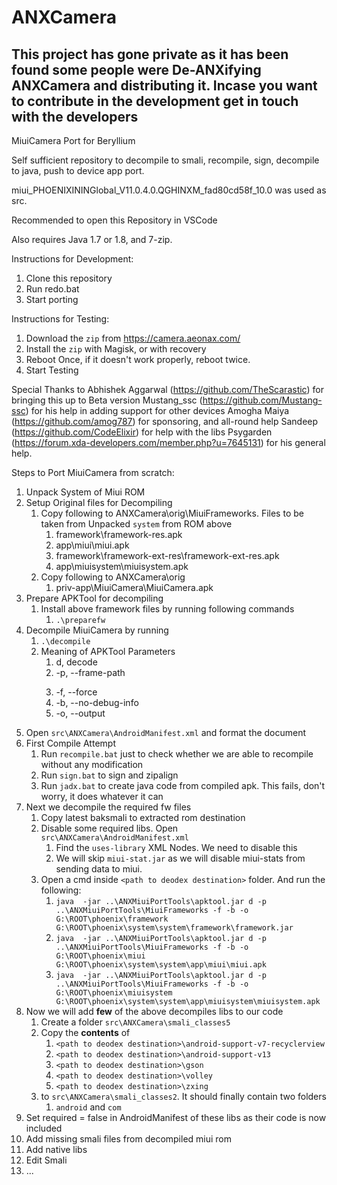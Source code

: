 # ANXCamera

## This project has gone private as it has been found some people were De-ANXifying ANXCamera and distributing it. Incase you want to contribute in the development get in touch with the developers

MiuiCamera Port for Beryllium

Self sufficient repository to decompile to smali, recompile, sign, decompile to java, push to device app port.

miui_PHOENIXININGlobal_V11.0.4.0.QGHINXM_fad80cd58f_10.0 was used as src.

Recommended to open this Repository in VSCode

Also requires Java 1.7 or 1.8, and 7-zip.

Instructions for Development:

 1. Clone this repository
 2. Run redo.bat 
 3. Start porting

  
Instructions for Testing:

 1. Download the `zip` from https://camera.aeonax.com/
 2. Install the `zip` with Magisk, or with recovery
 3. Reboot Once, if it doesn't work properly, reboot twice.
 4. Start Testing


Special Thanks to
Abhishek Aggarwal (https://github.com/TheScarastic) for bringing this up to Beta version
Mustang_ssc (https://github.com/Mustang-ssc) for his help in adding support for other devices
Amogha Maiya (https://github.com/amog787) for sponsoring, and all-round help
Sandeep (https://github.com/CodeElixir) for help with the libs
Psygarden (https://forum.xda-developers.com/member.php?u=7645131) for his general help. 



Steps to Port MiuiCamera from scratch:
1. Unpack System of Miui ROM
2. Setup Original files for Decompiling
   1. Copy following to ANXCamera\orig\MiuiFrameworks. Files to be taken from Unpacked `system` from ROM above 
      1. framework\framework-res.apk
      2. app\miui\miui.apk
      3. framework\framework-ext-res\framework-ext-res.apk
      4. app\miuisystem\miuisystem.apk
   2. Copy following to ANXCamera\orig
      1. priv-app\MiuiCamera\MiuiCamera.apk
3. Prepare APKTool for decompiling
   1. Install above framework files by running following commands
      1. `.\preparefw`
4. Decompile MiuiCamera by running
   1. `.\decompile`
   2. Meaning of APKTool Parameters
      1. d, decode
      2. -p, --frame-path <DIR>
      3. -f, --force
      4. -b, --no-debug-info
      5. -o, --output <DIR>
5. Open `src\ANXCamera\AndroidManifest.xml` and format the document
6. First Compile Attempt
   1. Run `recompile.bat` just to check whether we are able to recompile without any modification
   2. Run `sign.bat` to sign and zipalign
   3. Run `jadx.bat` to create java code from compiled apk. This fails, don't worry, it does whatever it can
7. Next we decompile the required fw files
   1. Copy latest baksmali to extracted rom destination
   2. Disable some required libs. Open `src\ANXCamera\AndroidManifest.xml`
      1. Find the `uses-library` XML Nodes. We need to disable this
      2. We will skip `miui-stat.jar` as we will disable miui-stats from sending data to miui.
   3. Open a cmd inside `<path to deodex destination>` folder. And run the following:
      1. `java  -jar ..\ANXMiuiPortTools\apktool.jar d -p ..\ANXMiuiPortTools\MiuiFrameworks -f -b -o G:\ROOT\phoenix\framework G:\ROOT\phoenix\system\system\framework\framework.jar`
      2. `java  -jar ..\ANXMiuiPortTools\apktool.jar d -p ..\ANXMiuiPortTools\MiuiFrameworks -f -b -o G:\ROOT\phoenix\miui G:\ROOT\phoenix\system\system\app\miui\miui.apk`
      3. `java  -jar ..\ANXMiuiPortTools\apktool.jar d -p ..\ANXMiuiPortTools\MiuiFrameworks -f -b -o G:\ROOT\phoenix\miuisystem G:\ROOT\phoenix\system\system\app\miuisystem\miuisystem.apk`
8. Now we will add **few** of the above decompiles libs to our code
   1. Create a folder `src\ANXCamera\smali_classes5`
   2. Copy the **contents** of 
      1. `<path to deodex destination>\android-support-v7-recyclerview`
      2. `<path to deodex destination>\android-support-v13`
      3. `<path to deodex destination>\gson`
      4. `<path to deodex destination>\volley`
      5. `<path to deodex destination>\zxing`
   3. to `src\ANXCamera\smali_classes2`. It should finally contain two folders
      1. `android` and `com`
9.  Set required = false in AndroidManifest of these libs as their code is now included
10. Add missing smali files from decompiled miui rom
11. Add native libs
12. Edit Smali
   4. ...

